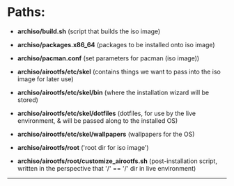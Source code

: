 # Paths:

* **archiso/build.sh** (script that builds the iso image)

* **archiso/packages.x86_64** (packages to be installed onto iso image)

* **archiso/pacman.conf** (set parameters for pacman (iso image))

* **archiso/airootfs/etc/skel** (contains things we want to pass into the iso image for later use)

* **archiso/airootfs/etc/skel/bin** (where the installation wizard will be stored)

* **archiso/airootfs/etc/skel/dotfiles** (dotfiles, for use by the live environment, & will be passed along to the installed OS)

* **archiso/airootfs/etc/skel/wallpapers** (wallpapers for the OS)

* **archiso/airootfs/root** ('root dir for iso image')

* **archiso/airootfs/root/customize_airootfs.sh** (post-installation script, written in the perspective that '/' == '/' dir in live environment)
---
